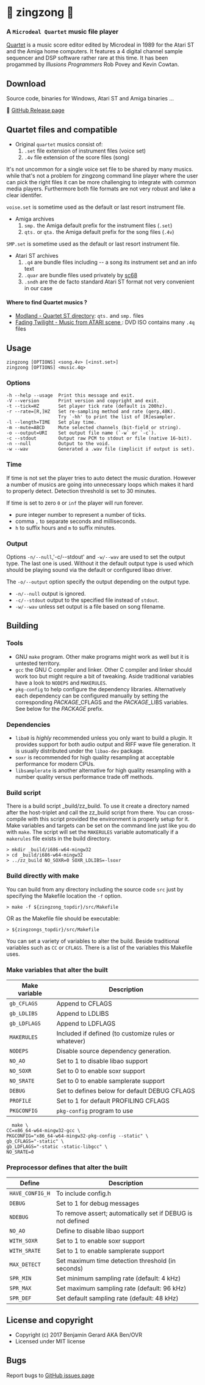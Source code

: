 # :musical_note: zingzong :musical_note:

### A `Microdeal Quartet` music file player

[Quartet](https://demozoo.org/productions/131242/) is a music score
editor edited by Microdeal in 1989 for the Atari ST and the Amiga home
computers. It features a 4 digital channel sample sequencer and DSP
software rather rare at this time. It has been progammed by *Illusions
Programmers* Rob Povey and Kevin Cowtan.

## Download

Source code, binaries for Windows, Atari ST and Amiga binaries ...

:floppy_disk: [GitHub Release page](https://github.com/benjihan/zingzong/releases)


## Quartet files and compatible

* Original `quartet` musics consist of:
  1. `.set` file extension of instrument files (voice set)
  2. `.4v` file extension of the score files (song)

It's not uncommon for a single voice set file to be shared by many musics. while that's not a problem for zingzong command line player where the user can pick the right files it can be more challenging to integrate with common media players. Furthermore both file formats are not very robust and lake a clear identifer.

`voise.set` is sometime used as the default or last resort instrument file.
   
 * Amiga archives
   1. `smp.` the Amiga default prefix for the instrument files (`.set`)
   2. `qts.` or `qta.` the Amiga default prefix for the song files (`.4v`)

`SMP.set` is sometime used as the default or last resort instrument file.

 * Atari ST archives
   1. `.q4` are bundle files including -- a song its instrument set and an info text
   2. `.quar` are bundle files used privately by [sc68](http://sc68.atari.org)
   3. `.sndh` are the de facto standard Atari ST format not very convenient in our case
   

#### Where to find Quartet musics ?

 * [Modland - Quartet ST directory](http://modland.com/pub/modules/Quartet%20ST/):
   `qts.` and `smp.` files
 * [Fading Twilight - Music from ATARI scene ](http://fading-twilight.atari.org/):
   DVD ISO contains many `.4q` files
 

## Usage

    zingzong [OPTIONS] <song.4v> [<inst.set>]
    zingzong [OPTIONS] <music.4q>

### Options
    -h --help --usage  Print this message and exit.
    -V --version       Print version and copyright and exit.
    -t --tick=HZ       Set player tick rate (default is 200hz).
    -r --rate=[R,]HZ   Set re-sampling method and rate (qerp,48K).
		               Try `-hh' to print the list of [R]esampler.
    -l --length=TIME   Set play time.
    -m --mute=ABCD     Mute selected channels (bit-field or string).
    -o --output=URI    Set output file name (`-w` or `-c`).
    -c --stdout        Output raw PCM to stdout or file (native 16-bit).
    -n --null          Output to the void.
    -w --wav           Generated a .wav file (implicit if output is set).

### Time

If time is not set the player tries to auto detect the music duration.
However a number of musics are going into unnecessary loops which
makes it hard to properly detect. Detection threshold is set to 30
minutes.

If time is set to zero `0` or `inf` the player will run forever.

  * pure integer number to represent a number of ticks.
  * comma `,` to separate seconds and milliseconds.
  * `h` to suffix hours and `m` to suffix minutes.

### Output

Options `-n/--null`,'-c/--stdout' and `-w/--wav` are used to set the
output type. The last one is used. Without it the default output type
is used which should be playing sound via the default or configured
libao driver.

The `-o/--output` option specify the output depending on the output
type.

 * `-n/--null` output is ignored.
 * `-c/--stdout` output to the specified file instead of `stdout`.
 * `-w/--wav` unless set output is a file based on song filename.

## Building

### Tools

  * GNU `make` program. Other make programs might work as well but
    it is untested territory.
  * `gcc` the GNU C compiler and linker. Other C compiler and linker
    should work too but might require a bit of tweaking. Aside
    traditional variables have a look to `NODEPS` and `MAKERULES`.
  * `pkg-config` to help configure the dependency libraries.
    Alternatively each dependency can be configured manually by
    setting the corresponding *PACKAGE*_CFLAGS and the
    *PACKAGE*_LIBS variables. See below for the *PACKAGE* prefix.

### Dependencies

  * `liba0` is *highly* recommended unless you only want to build a
    plugin. It provides support for both audio output and RIFF wave
    file generation. It is usually distributed under the `libao-dev`
    package.
  * `soxr` is recommended for high quality resampling at acceptable
    performance for modern CPUs.
  * `libsamplerate` is another alternative for high quality resampling
    with a number quality versus performance trade off methods.


### Build script

There is a build script _build/zz_build. To use it create a directory
named after the host-triplet and call the zz_build script from there.
You can cross-compile with this script provided the environment is
properly setup for it. Make variables and targets can be set on the
command line just like you do with `make`. The script will set the
`MAKERULES` variable automatically if a `makerules` file exists in the
build directory.

    > mkdir _build/i686-w64-mingw32
    > cd _build/i686-w64-mingw32
    > ../zz_build NO_SOXR=0 SOXR_LDLIBS=-lsoxr


### Build directly with make

You can build from any directory including the source code `src` just
by specifying the Makefile location the `-f` option.

    > make -f ${zingzong_topdir}/src/Makefile

OR as the Makefile file should be executable:

    > ${zingzongs_topdir}/src/Makefile

You can set a variety of variables to alter the build. Beside
traditional variables such as `CC` or `CFLAGS`. There is a list of the
variables this Makefile uses.


### Make variables that alter the built

 | Make variable |                        Description                         |
 |---------------|------------------------------------------------------------|
 | `gb_CFLAGS`   | Append to CFLAGS                                           |
 | `gb_LDLIBS`   | Append to LDLIBS                                           |
 | `gb_LDFLAGS`  | Append to LDFLAGS                                          |
 | `MAKERULES`   | Included if defined (to customize rules or whatever)       |
 | `NODEPS`      | Disable source dependency generation.                      |
 | `NO_AO`       | Set to 1 to disable libao support                          |
 | `NO_SOXR`     | Set to 0 to enable soxr support                            |
 | `NO_SRATE`    | Set to 0 to enable samplerate support                      |
 | `DEBUG`       | Set to defines below for default DEBUG CFLAGS              |
 | `PROFILE`     | Set to 1 for default PROFILING CFLAGS                      |
 | `PKGCONFIG`   | `pkg-config` program to use                                |

      make \
	CC=x86_64-w64-mingw32-gcc \
	PKGCONFIG="x86_64-w64-mingw32-pkg-config --static" \
	gb_CFLAGS="-static" \
	gb_LDFLAGS="-static -static-libgcc" \
	NO_SRATE=0


### Preprocessor defines that alter the built

 |     Define    |                        Description                         |
 |---------------|------------------------------------------------------------|
 |`HAVE_CONFIG_H`|To include config.h                                         |
 | `DEBUG`       |Set to 1 for debug messages                                 |
 | `NDEBUG`      |To remove assert; automatically set if DEBUG is not defined |
 | `NO_AO`       |Define to disable libao support                             |
 | `WITH_SOXR`   |Set to 1 to enable soxr support                             |
 | `WITH_SRATE`  |Set to 1 to enable samplerate support                       |
 | `MAX_DETECT`  |Set maximum time detection threshold (in seconds)           |
 | `SPR_MIN`     |Set minimum sampling rate (default: 4 kHz)                  |
 | `SPR_MAX`     |Set maximum sampling rate (default: 96 kHz)                 |
 | `SPR_DEF`     |Set default sampling rate (default: 48 kHz)                 |


## License and copyright

  * Copyright (c) 2017 Benjamin Gerard AKA Ben/OVR
  * Licensed under MIT license


## Bugs

  Report bugs to [GitHub issues page](https://github.com/benjihan/zingzong/issues)
